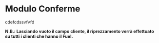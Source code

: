 # Modulo Conferme

cdefcdssvfvfd


**N.B.: Lasciando vuoto il campo cliente, il riprezzamento verrà effettuato su tutti i clienti che hanno il Fuel.**
